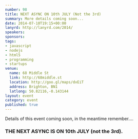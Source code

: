 ```yaml
---
number: 98
title: NEXT ASYNC ON 10th JULY (Not the 3rd)
summary: More details coming soon...
date: 2014-07-10T19:15+00:00
lanyrd: http://lanyrd.com/2014/
speakers:
sponsors:
tags:
- javascript
- nodejs
- html5
- programming
- startups
venue:
  name: 68 Middle St
  link: http://68middle.st
  location: http://goo.gl/maps/dxEiT
  address: Brighton, BN1
  latlong: 50.82116,-0.143144
layout: event
category: event
published: true
---
```


Details of this event coming soon, in the meantime remember....

### THE NEXT ASYNC IS ON 10th JULY (not the 3rd).
